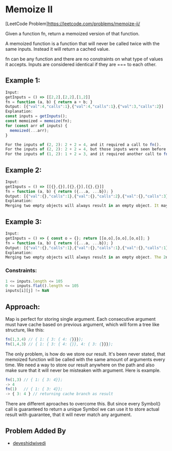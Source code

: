 # Memoize II
[LeetCode Problem]https://leetcode.com/problems/memoize-ii/

Given a function fn, return a memoized version of that function.

A memoized function is a function that will never be called twice with the same inputs. Instead it will return a cached value.

fn can be any function and there are no constraints on what type of values it accepts. Inputs are considered identical if they are === to each other.

## Example 1:
```javascript
Input: 
getInputs = () => [[2,2],[2,2],[1,2]]
fn = function (a, b) { return a + b; }
Output: [{"val":4,"calls":1},{"val":4,"calls":1},{"val":3,"calls":2}]
Explanation:
const inputs = getInputs();
const memoized = memoize(fn);
for (const arr of inputs) {
  memoized(...arr);
}

For the inputs of (2, 2): 2 + 2 = 4, and it required a call to fn().
For the inputs of (2, 2): 2 + 2 = 4, but those inputs were seen before so no call to fn() was required.
For the inputs of (1, 2): 1 + 2 = 3, and it required another call to fn() for a total of 2.
```

## Example 2:
```javascript
Input: 
getInputs = () => [[{},{}],[{},{}],[{},{}]] 
fn = function (a, b) { return ({...a, ...b}); }
Output: [{"val":{},"calls":1},{"val":{},"calls":2},{"val":{},"calls":3}]
Explanation:
Merging two empty objects will always result in an empty object. It may seem like there should only be 1 call to fn() because of cache-hits, however none of those objects are === to each other.
```


## Example 3:
```javascript
Input: 
getInputs = () => { const o = {}; return [[o,o],[o,o],[o,o]]; }
fn = function (a, b) { return ({...a, ...b}); }
Output: [{"val":{},"calls":1},{"val":{},"calls":1},{"val":{},"calls":1}]
Explanation:
Merging two empty objects will always result in an empty object. The 2nd and 3rd third function calls result in a cache-hit. This is because every object passed in is identical.
```

### Constraints:
```javascript
1 <= inputs.length <= 105
0 <= inputs.flat().length <= 105
inputs[i][j] != NaN
```

## Approach:
Map is perfect for storing single argument. Each consecutive argument must have cache based on previous argument, which will form a tree like structure, like this:
```javascript
fn(1,3,4) // { 1: { 3: { 4: {}}}};
fn(1,4,3) // { 1: { 3: { 4: {}}, 4: { 3: {}}}};
```
The only problem, is how do we store our result. It's been never stated, that memoized function will be called with the same amount of arguments every time. We need a way to store our result anywhere on the path and also make sure that it will never be misteaken with argument. Here is example.
```javascript
fn(1,3) // { 1: { 3: 4}};
-> 4
fn(1)   // { 1: { 3: 4}};
-> { 3: 4 } // returning cache branch as result
```
There are different aproaches to overcome this. But since every Symbol() call is guaranteed to return a unique Symbol we can use it to store actual result with guarantee, that it will never match any argument.

## Problem Added By

- [deveshidwivedi](https://github.com/deveshidwivedi)
